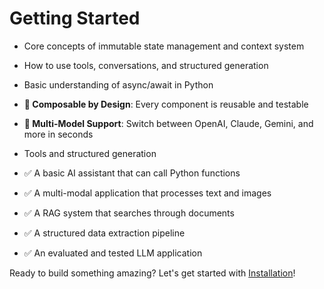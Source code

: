 # Getting Started

- Core concepts of immutable state management and context system
- How to use tools, conversations, and structured generation

- Basic understanding of async/await in Python


- **🧱 Composable by Design**: Every component is reusable and testable
- **🔄 Multi-Model Support**: Switch between OpenAI, Claude, Gemini, and more in seconds

- Tools and structured generation


- ✅ A basic AI assistant that can call Python functions
- ✅ A multi-modal application that processes text and images
- ✅ A RAG system that searches through documents
- ✅ A structured data extraction pipeline
- ✅ An evaluated and tested LLM application

Ready to build something amazing? Let's get started with [Installation](installation.md)!
